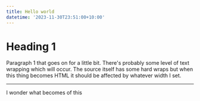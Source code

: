 ```yaml
---
title: Hello world
datetime: '2023-11-30T23:51:00+10:00'
---
```


# Heading 1

Paragraph 1 that goes on for a little bit. There's probably some level of text
wrapping which will occur. The source itself has some hard wraps but when this
thing becomes HTML it should be affected by whatever width I set.

---

I wonder what becomes of this
